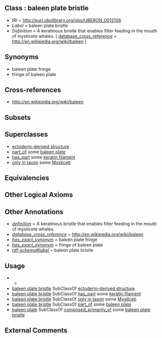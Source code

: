 
## Class : baleen plate bristle

 * *IRI* = http://purl.obolibrary.org/obo/UBERON_0012106
 * *Label* = baleen plate bristle
 * *Definition* = A keratinous bristle that enables filter feeding in the mouth of mysticete whales. [ [database_cross_reference](../../ef/oboInOwl#hasDbXref.md) = http://en.wikipedia.org/wiki/baleen ]

## Synonyms

 * baleen plate fringe
 * fringe of baleen plate

## Cross-references

 * http://en.wikipedia.org/wiki/baleen

## Subsets


## Superclasses

 * [ectoderm-derived structure](../../UBERON/21/UBERON_0004121.md)
 * [part_of](../../BFO/50/BFO_0000050.md) some [baleen plate](../../UBERON/05/UBERON_0012105.md)
 * [has_part](../../BFO/51/BFO_0000051.md) some [keratin filament](../../GO/95/GO_0045095.md)
 * [only in taxon](../../RO/60/RO_0002160.md) some [Mysticeti](../../NCBITaxon/61/NCBITaxon_9761.md)

## Equivalencies


## Other Logical Axioms


## Other Annotations

 * *[definition](../../IAO/15/IAO_0000115.md)* = A keratinous bristle that enables filter feeding in the mouth of mysticete whales.
 * *[database_cross_reference](../../ef/oboInOwl#hasDbXref.md)* = http://en.wikipedia.org/wiki/baleen
 * *[has_exact_synonym](../../ym/oboInOwl#hasExactSynonym.md)* = baleen plate fringe
 * *[has_exact_synonym](../../ym/oboInOwl#hasExactSynonym.md)* = fringe of baleen plate
 * *[rdf-schema#label](../../el/rdf-schema#label.md)* = baleen plate bristle

## Usage

 * -
 * [baleen plate bristle](../../UBERON/06/UBERON_0012106.md) SubClassOf [ectoderm-derived structure](../../UBERON/21/UBERON_0004121.md)
 * [baleen plate bristle](../../UBERON/06/UBERON_0012106.md) SubClassOf [has_part](../../BFO/51/BFO_0000051.md) some [keratin filament](../../GO/95/GO_0045095.md)
 * [baleen plate bristle](../../UBERON/06/UBERON_0012106.md) SubClassOf [only in taxon](../../RO/60/RO_0002160.md) some [Mysticeti](../../NCBITaxon/61/NCBITaxon_9761.md)
 * [baleen plate bristle](../../UBERON/06/UBERON_0012106.md) SubClassOf [part_of](../../BFO/50/BFO_0000050.md) some [baleen plate](../../UBERON/05/UBERON_0012105.md)
 * [baleen plate](../../UBERON/05/UBERON_0012105.md) SubClassOf [composed_primarily_of](../../RO/73/RO_0002473.md) some [baleen plate bristle](../../UBERON/06/UBERON_0012106.md)

## External Comments

